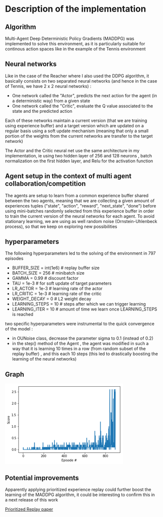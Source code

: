 # Description of the implementation

## Algorithm
Multi-Agent Deep Deterministic Policy Gradients (MADDPG) was implemented to solve this environment, as it is particularly suitable for continous action spaces like in the example of the Tennis environment

## Neural networks
Like in the case of the Reacher where I also used the DDPG algorithm, it basically consists on two separated neural networks (and hence in the case of Tennis, we have 2 x 2 neural networks) :

- One network called the "Actor", predicts the next action for the agent (in a deterministic way) from a given state
- One network called the "Critic", evaluate the Q value associated to the state and the predicted action

Each of these networks maintain a current version (that we are training using experience buffer) and a target version which are updated on a regular basis using a soft update mechanism (meaning that only a small portion of the weights from the current networks are transfer to the target network)

The Actor and the Critic neural net use the same architecture in my implementation, ie using two hidden layer of 256 and 128 neurons , batch normalization on the first hidden layer, and Relu for the activation function

## Agent setup in the context of multi agent collaboration/competition
The agents are setup to learn from a common experience buffer shared between the two agents, meaning that we are collecting a given amount of experiences tuples ("state", "action", "reward", "next_state", "done") before using mini-batches randomly selected from this experience buffer in order to train the current version of the neural networks for each agent.
To avoid stationary learning, we are using as well random noise (Ornstein-Uhlenbeck process), so that we keep on exploring new possibilities

## hyperparameters

The following hyperparameters led to the solving of the environment in 797 episodes

- BUFFER_SIZE = int(1e6)  # replay buffer size
- BATCH_SIZE = 256        # minibatch size
- GAMMA = 0.99             # discount factor
- TAU = 1e-3              # for soft update of target parameters
- LR_ACTOR = 1e-3        # learning rate of the actor 
- LR_CRITIC = 1e-3        # learning rate of the critic
- WEIGHT_DECAY = 0       # L2 weight decay
- LEARNING_STEPS = 10    # steps after which we can trigger learning
- LEARNING_ITER = 10     # amount of time we learn once LEARNING_STEPS is reached


two specific hyperparameters were instrumental to the quick convergence of the model :

- in OUNoise class, decrease the parameter sigma to 0.1 (instead of 0.2)
- in the step() method of the Agent , the agent was modified in such a way that it is learning 10 times in a row (from random subset of the replay buffer) , and this each 10 steps (this led to drastically boosting the learning of the neural networks)

## Graph
![graph](graph.png)

## Potential improvements

Apparently applying prioritized experience replay could further boost the learning of the MADDPG algorithm, it could be interesting to confirm this in a next release of this work

[Prioritized Replay paper](https://cardwing.github.io/files/RL_course_report.pdf)
